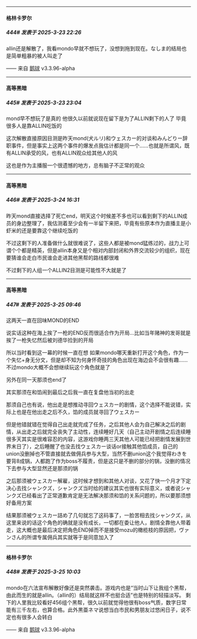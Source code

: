﻿
*****

####  格林卡罗尔  
##### 444#       发表于 2025-3-23 22:26

allin还是解散了，我看mondo早就不想玩了，没想到拖到现在。なしま的结局也是简单粗暴的被人叫走了

—— 来自 [鹅球](https://www.pgyer.com/xfPejhuq) v3.3.96-alpha


*****

####  高等黑暗  
##### 445#       发表于 2025-3-23 23:04

mond早不想玩了是真的 他很久以前就说现在留下是为了ALLIN剩下的人了 毕竟很多人是靠ALLIN吃饭的

这次解散直接原因目测是昨天mond(犬ルリ)和ウェスカー的对谈和みんどりー辞职事件，但是事实上这两个事件的爆发点我估计都是同一个……也就是所谓风，既有ALLIN承受的风，也有ALLIN观众给其他人的风

这也是作为主播服一个很遗憾的地方，总有脑子不正常的观众


*****

####  高等黑暗  
##### 446#       发表于 2025-3-24 16:31

昨天mond直接选择了死亡end，明天这个时候差不多也可以看到剩下的ALLIN成员的身边整理了，我估测着至少会有一半留下来把，毕竟有些原本作为直播主是小虾米的还是要靠这个继续吃饭的

不过这剩下的人准备做什么就很难说了，这些人都是被mond猛练过的，战力上可谓个个都是精英，但是allin本身又是个相对内部封闭和外界交流较少的组织，现在要猜谁会走白市民谁会走进其他黑帮的路线都很难

不过剩下的人组一个ALLIN2目测是可能性不大就是了


*****

####  高等黑暗  
##### 447#       发表于 2025-3-25 09:46

这两天一直在回味MOND的END

说实话这种在海上挨了一枪的END反而很适合作为开局…比如当年赌神的发哥就是挨了一枪失忆然后被刘德华捡到的开局

所以当时看到这一幕的时候一直在想 如果mondo哪天重新打开这个角色，作为一个失忆+身无分文，但是却不知为何身怀奇技的角色出现在海边会不会很有趣……不过mondo大概不会想继续玩这个角色就是了

另外在同一天那须也end了

其实那须在和馅闹到最后之后我一直在复盘他当初的出走

那须自己也有说，他出走是想推动寻回ウェスカー的剧情，这个选择不能说错，实际上也是在他出走之后不久，馅的成员就寻回了ウェスカー

但是他错就错在觉得自己出走就完成了任务，之后其他人会为自己解决之后的剧情，从出走之后就完全丧失了主动性，连续睡好几天（自己主动开剧情之后连续睡很多天其实是很难容忍的内容，这游戏你睡两三天其他人可能已经把剧情发展到世界末日了），之后睡醒了也没去找ウェスカー谈话or接触其他馅成员，自己的union没删掉也不管直接就去做佣兵参与大型，当然不删union这个我觉得わきを要背8成锅，人都跑了作为boss不履责，但是这只是不删的部分的锅，没删的情况下去参与大型显然还是那须的锅

之后那须被ウェスカー解雇，这时候才想到和其他人对谈，又花了快一个月才下定决心去找シャンクズ，シャンクズ当时给的建议其实也很有实际意义，或者说シャンクズ已经看出了正常道歉肯定是无法解决那须和馅的关系问题的，所以要那须想好备用方案

结果那须被ウェスカー詰め了几句就忘了这码事了，一脸苦相去找シャンクズ，从这里来说的话这个角色的确就是没有成长，一切都在委让他人，剧情全靠他人带着走，这大概也是最后决定把角色END掉而不是接受mozu的橄榄枝的原因把，ヴァンさん的所谓专属佣兵其实就等于是同意加入了


*****

####  格林卡罗尔  
##### 448#       发表于 2025-3-25 10:03

mondo在六法宣布解散好像还是突然袭击。游戏内也是“当时山下让我组个黑帮，由此而生的就是allin。（allin的）结局就这样不也挺合适”也是特别的轻描淡写。
剩下的人里我比较看好456组个黑帮，很久以前就觉得他很有boss气质，数字日常能有三千左右，也算合格。此外黒亜ネマ说想当白市民和男朋友过悠闲日子，说不定也有很多人会转白

—— 来自 [鹅球](https://www.pgyer.com/xfPejhuq) v3.3.96-alpha

